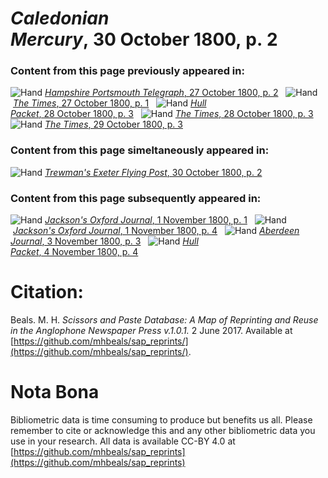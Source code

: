 # *Caledonian Mercury*, 30 October 1800, p. 2  
  
### Content from this page previously appeared in:  
![Hand](http://scissorsandpaste.net/wp-content/uploads/2017/06/smallhandpointer.png) [*Hampshire Portsmouth Telegraph*, 27 October 1800, p. 2](https://mhbeals.github.io/sap_html/Hampshire-Portsmouth-Telegraph/Hampshire-Portsmouth-Telegraph-27-October-1800-p-2)  
![Hand](http://scissorsandpaste.net/wp-content/uploads/2017/06/smallhandpointer.png) [*The Times*, 27 October 1800, p. 1](https://mhbeals.github.io/sap_html/The-Times/The-Times-27-October-1800-p-1)  
![Hand](http://scissorsandpaste.net/wp-content/uploads/2017/06/smallhandpointer.png) [*Hull Packet*, 28 October 1800, p. 3](https://mhbeals.github.io/sap_html/Hull-Packet/Hull-Packet-28-October-1800-p-3)  
![Hand](http://scissorsandpaste.net/wp-content/uploads/2017/06/smallhandpointer.png) [*The Times*, 28 October 1800, p. 3](https://mhbeals.github.io/sap_html/The-Times/The-Times-28-October-1800-p-3)  
![Hand](http://scissorsandpaste.net/wp-content/uploads/2017/06/smallhandpointer.png) [*The Times*, 29 October 1800, p. 3](https://mhbeals.github.io/sap_html/The-Times/The-Times-29-October-1800-p-3)  
  
### Content from this page simeltaneously appeared in:  
![Hand](http://scissorsandpaste.net/wp-content/uploads/2017/06/smallhandpointer.png) [*Trewman's Exeter Flying Post*, 30 October 1800, p. 2](https://mhbeals.github.io/sap_html/Trewman's-Exeter-Flying-Post/Trewman's-Exeter-Flying-Post-30-October-1800-p-2)  
  
### Content from this page subsequently appeared in:  
![Hand](http://scissorsandpaste.net/wp-content/uploads/2017/06/smallhandpointer.png) [*Jackson's Oxford Journal*, 1 November 1800, p. 1](https://mhbeals.github.io/sap_html/Jackson's-Oxford-Journal/Jackson's-Oxford-Journal-1-November-1800-p-1)  
![Hand](http://scissorsandpaste.net/wp-content/uploads/2017/06/smallhandpointer.png) [*Jackson's Oxford Journal*, 1 November 1800, p. 4](https://mhbeals.github.io/sap_html/Jackson's-Oxford-Journal/Jackson's-Oxford-Journal-1-November-1800-p-4)  
![Hand](http://scissorsandpaste.net/wp-content/uploads/2017/06/smallhandpointer.png) [*Aberdeen Journal*, 3 November 1800, p. 3](https://mhbeals.github.io/sap_html/Aberdeen-Journal/Aberdeen-Journal-3-November-1800-p-3)  
![Hand](http://scissorsandpaste.net/wp-content/uploads/2017/06/smallhandpointer.png) [*Hull Packet*, 4 November 1800, p. 4](https://mhbeals.github.io/sap_html/Hull-Packet/Hull-Packet-4-November-1800-p-4)  


# Citation: 

Beals. M. H. *Scissors and Paste Database: A Map of Reprinting and Reuse in the Anglophone Newspaper Press v.1.0.1.* 2 June 2017. Available at [https://github.com/mhbeals/sap_reprints/](https://github.com/mhbeals/sap_reprints/). 

# Nota Bona

Bibliometric data is time consuming to produce but benefits us all. Please remember to cite or acknowledge this and any other bibliometric data you use in your research. All data is available CC-BY 4.0 at [https://github.com/mhbeals/sap_reprints](https://github.com/mhbeals/sap_reprints)